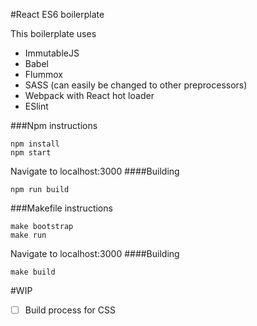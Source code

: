 #React ES6 boilerplate

This boilerplate uses
+ ImmutableJS
+ Babel
+ Flummox
+ SASS (can easily be changed to other preprocessors)
+ Webpack with React hot loader
+ ESlint

###Npm instructions
```
npm install
npm start
```
Navigate to localhost:3000
####Building
```
npm run build
```
###Makefile instructions
```
make bootstrap
make run
```
Navigate to localhost:3000
####Building
```
make build
```

#WIP
+ [ ] Build process for CSS
